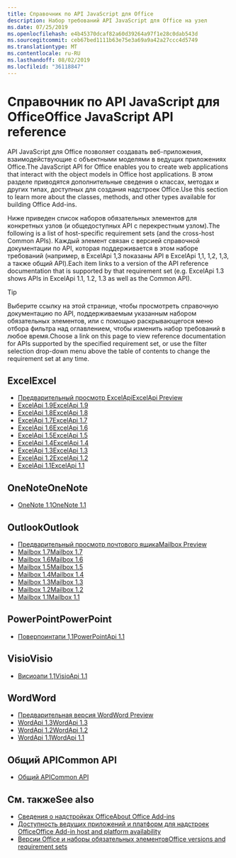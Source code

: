 ```yaml
---
title: Справочник по API JavaScript для Office
description: Набор требований API JavaScript для Office на узел
ms.date: 07/25/2019
ms.openlocfilehash: e4b45370dcaf82a60d39264a97f1e28c0dab543d
ms.sourcegitcommit: ceb67bed1111b63e75e3a69a9a42a27ccc4d5749
ms.translationtype: MT
ms.contentlocale: ru-RU
ms.lasthandoff: 08/02/2019
ms.locfileid: "36118847"
---
```

# <a name="office-javascript-api-reference"></a><span data-ttu-id="2b7d4-103">Справочник по API JavaScript для Office</span><span class="sxs-lookup"><span data-stu-id="2b7d4-103">Office JavaScript API reference</span></span>

<span data-ttu-id="2b7d4-104">API JavaScript для Office позволяет создавать веб-приложения, взаимодействующие с объектными моделями в ведущих приложениях Office.</span><span class="sxs-lookup"><span data-stu-id="2b7d4-104">The JavaScript API for Office enables you to create web applications that interact with the object models in Office host applications.</span></span> <span data-ttu-id="2b7d4-105">В этом разделе приводятся дополнительные сведения о классах, методах и других типах, доступных для создания надстроек Office.</span><span class="sxs-lookup"><span data-stu-id="2b7d4-105">Use this section to learn more about the classes, methods, and other types available for building Office Add-ins.</span></span>

<span data-ttu-id="2b7d4-106">Ниже приведен список наборов обязательных элементов для конкретных узлов (и общедоступных API с перекрестным узлом).</span><span class="sxs-lookup"><span data-stu-id="2b7d4-106">The following is a list of host-specific requirement sets (and the cross-host Common APIs).</span></span> <span data-ttu-id="2b7d4-107">Каждый элемент связан с версией справочной документации по API, которая поддерживается в этом наборе требований (например, в ExcelApi 1,3 показаны API в ExcelApi 1,1, 1,2, 1,3, а также общий API).</span><span class="sxs-lookup"><span data-stu-id="2b7d4-107">Each item links to a version of the API reference documentation that is supported by that requirement set (e.g. ExcelApi 1.3 shows APIs in ExcelApi 1.1, 1.2, 1.3 as well as the Common API).</span></span>

> [!TIP]
> <span data-ttu-id="2b7d4-108">Выберите ссылку на этой странице, чтобы просмотреть справочную документацию по API, поддерживаемым указанным набором обязательных элементов, или с помощью раскрывающегося меню отбора фильтра над оглавлением, чтобы изменить набор требований в любое время.</span><span class="sxs-lookup"><span data-stu-id="2b7d4-108">Choose a link on this page to view reference documentation for APIs supported by the specified requirement set, or use the filter selection drop-down menu above the table of contents to change the requirement set at any time.</span></span>

## <a name="excel"></a><span data-ttu-id="2b7d4-109">Excel</span><span class="sxs-lookup"><span data-stu-id="2b7d4-109">Excel</span></span>

- [<span data-ttu-id="2b7d4-110">Предварительный просмотр ExcelApi</span><span class="sxs-lookup"><span data-stu-id="2b7d4-110">ExcelApi Preview</span></span>](/javascript/api/excel?view=excel-js-preview)
- [<span data-ttu-id="2b7d4-111">ExcelApi 1.9</span><span class="sxs-lookup"><span data-stu-id="2b7d4-111">ExcelApi 1.9</span></span>](/javascript/api/excel?view=excel-js-1.9)
- [<span data-ttu-id="2b7d4-112">ExcelApi 1.8</span><span class="sxs-lookup"><span data-stu-id="2b7d4-112">ExcelApi 1.8</span></span>](/javascript/api/excel?view=excel-js-1.8)
- [<span data-ttu-id="2b7d4-113">ExcelApi 1.7</span><span class="sxs-lookup"><span data-stu-id="2b7d4-113">ExcelApi 1.7</span></span>](/javascript/api/excel?view=excel-js-1.7)
- [<span data-ttu-id="2b7d4-114">ExcelApi 1.6</span><span class="sxs-lookup"><span data-stu-id="2b7d4-114">ExcelApi 1.6</span></span>](/javascript/api/excel?view=excel-js-1.6)
- [<span data-ttu-id="2b7d4-115">ExcelApi 1.5</span><span class="sxs-lookup"><span data-stu-id="2b7d4-115">ExcelApi 1.5</span></span>](/javascript/api/excel?view=excel-js-1.5)
- [<span data-ttu-id="2b7d4-116">ExcelApi 1.4</span><span class="sxs-lookup"><span data-stu-id="2b7d4-116">ExcelApi 1.4</span></span>](/javascript/api/excel?view=excel-js-1.4)
- [<span data-ttu-id="2b7d4-117">ExcelApi 1.3</span><span class="sxs-lookup"><span data-stu-id="2b7d4-117">ExcelApi 1.3</span></span>](/javascript/api/excel?view=excel-js-1.3)
- [<span data-ttu-id="2b7d4-118">ExcelApi 1.2</span><span class="sxs-lookup"><span data-stu-id="2b7d4-118">ExcelApi 1.2</span></span>](/javascript/api/excel?view=excel-js-1.2)
- [<span data-ttu-id="2b7d4-119">ExcelApi 1.1</span><span class="sxs-lookup"><span data-stu-id="2b7d4-119">ExcelApi 1.1</span></span>](/javascript/api/excel?view=excel-js-1.1)

## <a name="onenote"></a><span data-ttu-id="2b7d4-120">OneNote</span><span class="sxs-lookup"><span data-stu-id="2b7d4-120">OneNote</span></span>

- [<span data-ttu-id="2b7d4-121">OneNote 1,1</span><span class="sxs-lookup"><span data-stu-id="2b7d4-121">OneNote 1.1</span></span>](/javascript/api/onenote?view=onenote-js-1.1)

## <a name="outlook"></a><span data-ttu-id="2b7d4-122">Outlook</span><span class="sxs-lookup"><span data-stu-id="2b7d4-122">Outlook</span></span>

- [<span data-ttu-id="2b7d4-123">Предварительный просмотр почтового ящика</span><span class="sxs-lookup"><span data-stu-id="2b7d4-123">Mailbox Preview</span></span>](/javascript/api/outlook?view=outlook-js-preview)
- [<span data-ttu-id="2b7d4-124">Mailbox 1.7</span><span class="sxs-lookup"><span data-stu-id="2b7d4-124">Mailbox 1.7</span></span>](/javascript/api/outlook?view=outlook-js-1.7)
- [<span data-ttu-id="2b7d4-125">Mailbox 1.6</span><span class="sxs-lookup"><span data-stu-id="2b7d4-125">Mailbox 1.6</span></span>](/javascript/api/outlook?view=outlook-js-1.6)
- [<span data-ttu-id="2b7d4-126">Mailbox 1.5</span><span class="sxs-lookup"><span data-stu-id="2b7d4-126">Mailbox 1.5</span></span>](/javascript/api/outlook?view=outlook-js-1.5)
- [<span data-ttu-id="2b7d4-127">Mailbox 1.4</span><span class="sxs-lookup"><span data-stu-id="2b7d4-127">Mailbox 1.4</span></span>](/javascript/api/outlook?view=outlook-js-1.4)
- [<span data-ttu-id="2b7d4-128">Mailbox 1.3</span><span class="sxs-lookup"><span data-stu-id="2b7d4-128">Mailbox 1.3</span></span>](/javascript/api/outlook?view=outlook-js-1.3)
- [<span data-ttu-id="2b7d4-129">Mailbox 1.2</span><span class="sxs-lookup"><span data-stu-id="2b7d4-129">Mailbox 1.2</span></span>](/javascript/api/outlook?view=outlook-js-1.2)
- [<span data-ttu-id="2b7d4-130">Mailbox 1.1</span><span class="sxs-lookup"><span data-stu-id="2b7d4-130">Mailbox 1.1</span></span>](/javascript/api/outlook?view=outlook-js-1.1)

## <a name="powerpoint"></a><span data-ttu-id="2b7d4-131">PowerPoint</span><span class="sxs-lookup"><span data-stu-id="2b7d4-131">PowerPoint</span></span>

- [<span data-ttu-id="2b7d4-132">Поверпоинтапи 1,1</span><span class="sxs-lookup"><span data-stu-id="2b7d4-132">PowerPointApi 1.1</span></span>](/javascript/api/powerpoint?view=powerpoint-js-1.1)

## <a name="visio"></a><span data-ttu-id="2b7d4-133">Visio</span><span class="sxs-lookup"><span data-stu-id="2b7d4-133">Visio</span></span>

- [<span data-ttu-id="2b7d4-134">Висиоапи 1,1</span><span class="sxs-lookup"><span data-stu-id="2b7d4-134">VisioApi 1.1</span></span>](/javascript/api/visio?view=visio-js-1.1)

## <a name="word"></a><span data-ttu-id="2b7d4-135">Word</span><span class="sxs-lookup"><span data-stu-id="2b7d4-135">Word</span></span>

- [<span data-ttu-id="2b7d4-136">Предварительная версия Word</span><span class="sxs-lookup"><span data-stu-id="2b7d4-136">Word Preview</span></span>](/javascript/api/word?view=word-js-preview)
- [<span data-ttu-id="2b7d4-137">WordApi 1.3</span><span class="sxs-lookup"><span data-stu-id="2b7d4-137">WordApi 1.3</span></span>](/javascript/api/word?view=word-js-1.3)
- [<span data-ttu-id="2b7d4-138">WordApi 1.2</span><span class="sxs-lookup"><span data-stu-id="2b7d4-138">WordApi 1.2</span></span>](/javascript/api/word?view=word-js-1.2)
- [<span data-ttu-id="2b7d4-139">WordApi 1.1</span><span class="sxs-lookup"><span data-stu-id="2b7d4-139">WordApi 1.1</span></span>](/javascript/api/word?view=word-js-1.1)

## <a name="common-api"></a><span data-ttu-id="2b7d4-140">Общий API</span><span class="sxs-lookup"><span data-stu-id="2b7d4-140">Common API</span></span>

- [<span data-ttu-id="2b7d4-141">Общий API</span><span class="sxs-lookup"><span data-stu-id="2b7d4-141">Common API</span></span>](/javascript/api/office?view=common-js)

## <a name="see-also"></a><span data-ttu-id="2b7d4-142">См. также</span><span class="sxs-lookup"><span data-stu-id="2b7d4-142">See also</span></span>

- [<span data-ttu-id="2b7d4-143">Сведения о надстройках Office</span><span class="sxs-lookup"><span data-stu-id="2b7d4-143">About Office Add-ins</span></span>](/office/dev/add-ins/overview)
- [<span data-ttu-id="2b7d4-144">Доступность ведущих приложений и платформ для надстроек Office</span><span class="sxs-lookup"><span data-stu-id="2b7d4-144">Office Add-in host and platform availability</span></span>](/office/dev/add-ins/overview/office-add-in-availability)
- [<span data-ttu-id="2b7d4-145">Версии Office и наборы обязательных элементов</span><span class="sxs-lookup"><span data-stu-id="2b7d4-145">Office versions and requirement sets</span></span>](/office/dev/add-ins/develop/office-versions-and-requirement-sets)
